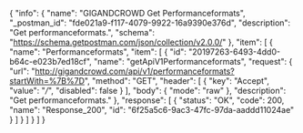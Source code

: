 {
  "info": {
    "name": "GIGANDCROWD Get Performanceformats",
    "_postman_id": "fde021a9-f117-4079-9922-16a9390e376d",
    "description": "Get performanceformats.",
    "schema": "https://schema.getpostman.com/json/collection/v2.0.0/"
  },
  "item": [
    {
      "name": "Performanceformats",
      "item": [
        {
          "id": "20197263-6493-4dd0-b64c-e023b7ed18cf",
          "name": "getApiV1Performanceformats",
          "request": {
            "url": "http://gigandcrowd.com/api/v1/performanceformats?startWith=%7B%7D",
            "method": "GET",
            "header": [
              {
                "key": "Accept",
                "value": "*/*",
                "disabled": false
              }
            ],
            "body": {
              "mode": "raw"
            },
            "description": "Get performanceformats."
          },
          "response": [
            {
              "status": "OK",
              "code": 200,
              "name": "Response_200",
              "id": "6f25a5c6-9ac3-47fc-97da-aaddd11024ae"
            }
          ]
        }
      ]
    }
  ]
}